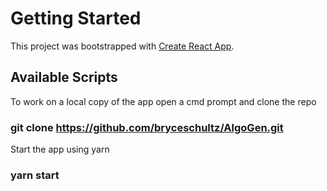 # Getting Started

This project was bootstrapped with [Create React App](https://github.com/facebook/create-react-app).

## Available Scripts

To work on a local copy of the app open a cmd prompt and clone the repo

### git clone https://github.com/bryceschultz/AlgoGen.git

Start the app using yarn

### yarn start
